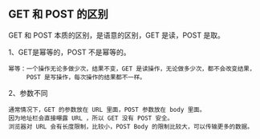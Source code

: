 ## GET 和 POST 的区别
GET 和 POST 本质的区别，是语意的区别，GET 是读，POST 是取。

1、GET是幂等的，POST 不是幂等的。

    幂等：一个操作无论多做少次，结果不变，GET 是读操作，无论做多少次，都不会改变结果，
         POST 是写操作，每次操作的结果都不一样。

2、参数不同

    通常情况下，GET 的参数放在 URL 里面，POST 参数放在 body 里面。
    因为地址栏会直接曝露 URL ，所以 GET 没有 POST 安全。
    浏览器对 URL 会有长度限制，比较小，POST Body 的限制比较大，可以传输更多的数据。
